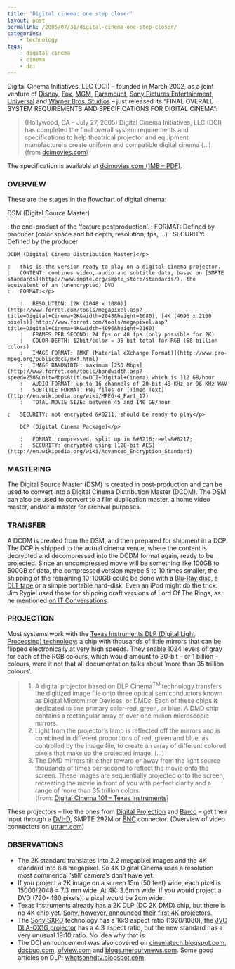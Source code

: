 ```yaml
---
title: 'Digital cinema: one step closer'
layout: post
permalink: /2005/07/31/digital-cinema-one-step-closer/
categories:
    - technology
tags:
    - digital cinema
    - cinema
    - dci
---
```

Digital Cinema Initiatives, LLC (DCI) &#8211; founded in March 2002, as a joint venture of [Disney](http://disney.go.com/disneypictures/), [Fox](http://www.foxmovies.com/), [MGM](http://www.mgm.com/movies_theatrical.do), [Paramount](http://www.paramount.com/motionpictures/), [Sony Pictures Entertainment](http://www.sonypictures.com/movies/index.html), [Universal](http://www.universalpictures.com/) and [Warner Bros. Studios](http://www2.warnerbros.com/web/main/movies/movies.jsp) &#8211; just released its &#8220;FINAL OVERALL SYSTEM REQUIREMENTS AND SPECIFICATIONS FOR DIGITAL CINEMA&#8221;:

> (Hollywood, CA &#8211; July 27, 2005) Digital Cinema Initiatives, LLC (DCI) has completed the final overall system requirements and specifications to help theatrical projector and equipment manufacturers create uniform and compatible digital cinema (&#8230;)  
> (from [dcimovies.com](http://www.dcimovies.com/press/07-27-05.tt2))

The specification is available at [dcimovies.com (1MB &#8211; PDF)](http://www.dcimovies.com/DCI_Digital_Cinema_System_Spec_v1.pdf).

### OVERVIEW

These are the stages in the flowchart of digital cinema:

DSM (Digital Source Master)</p> 
:   the end-product of the &#8216;feature postproduction&#8217;. 
:   FORMAT: Defined by producer (color space and bit depth, resolution, fps, &#8230;) 
:   SECURITY: Defined by the producer</p> 
    
    DCDM (Digital Cinema Distribution Master)</p> 
    
    :   this is the version ready to play on a digital cinema projector. 
    :   CONTENT: combines video, audio and subtitle data, based on [SMPTE standards](http://www.smpte.org/smpte_store/standards/), the equivalent of an (unencrypted) DVD 
    :   FORMAT:</p> 
        
        :   RESOLUTION: [2K (2048 x 1080)](http://www.forret.com/tools/megapixel.asp?title=Digital+Cinema+2K&width=2048&height=1080), [4K (4096 x 2160 pixels)](http://www.forret.com/tools/megapixel.asp?title=Digital+Cinema+4K&width=4096&height=2160) 
        :   FRAMES PER SECOND: 24 fps or 48 fps (only possible for 2K) 
        :   COLOR DEPTH: 12bit/color = 36 bit total for RGB (68 billion colors) 
        :   IMAGE FORMAT: [MXF (Material eXchange Format)](http://www.pro-mpeg.org/publicdocs/mxf.html) 
        :   IMAGE BANDWIDTH: maximum [250 Mbps](http://www.forret.com/tools/bandwidth.asp?speed=250&unit=Mbps&title=DCI+Digital+Cinema) which is 112 GB/hour 
        :   AUDIO FORMAT: up to 16 channels of 20-bit 48 KHz or 96 KHz WAV 
        :   SUBTITLE FORMAT: PNG files or [Timed Text](http://en.wikipedia.org/wiki/MPEG-4_Part_17) 
        :   TOTAL MOVIE SIZE: between 45 and 140 GB/hour 
    
    :   SECURITY: not encrypted &#8211; should be ready to play</p> 
        
        DCP (Digital Cinema Package)</p> 
        
        :   FORMAT: compressed, split up in &#8216;reels&#8217; 
        :   SECURITY: encrypted using [128-bit AES](http://en.wikipedia.org/wiki/Advanced_Encryption_Standard)

### MASTERING

The Digital Source Master (DSM) is created in post-production and can be used to convert into a Digital Cinema Distribution Master (DCDM). The DSM can also be used to convert to a film duplication master, a home video master, and/or a master for archival purposes.

### TRANSFER

A DCDM is created from the DSM, and then prepared for shipment in a DCP. The DCP is shipped to the actual cinema venue, where the content is decrypted and decompressed into the DCDM format again, ready to be projected. Since an uncompressed movie will be something like 100GB to 500GB of data, the compressed version maybe 5 to 10 times smaller, the shipping of the remaining 10-100GB could be done with a [Blu-Ray disc](http://www.blu-ray.com/faq/#1.5), [a DLT tape](http://www.dlttape.com/DLTtape/Technology) or a simple portable hard-disk. Even an iPod might do the trick. Jim Rygiel used those for shipping draft versions of Lord Of The Rings, as he mentioned [on IT Conversations](http://www.itconversations.com/shows/detail233.html).

### PROJECTION

Most systems work with the [Texas Instruments DLP (Digital Light Processing) technology](http://dlp.com/dlp_technology/dlp_technology_overview.asp): a chip with thousands of little mirrors that can be flipped electronically at very high speeds. They enable 1024 levels of gray for each of the RGB colours, which would amount to 30-bit &#8211; or 1 billion &#8211; colours, were it not that all documentation talks about &#8216;more than 35 trillion colours&#8217;.

> 1. A digital projector based on DLP Cinema<sup>TM </sup>technology transfers the digitized image file onto three optical semiconductors known as Digital Micromirror Devices, or DMDs. Each of these chips is dedicated to one primary color-red, green, or blue. A DMD chip contains a rectangular array of over one million microscopic mirrors.  
> 2. Light from the projector&#8217;s lamp is reflected off the mirrors and is combined in different proportions of red, green and blue, as controlled by the image file, to create an array of different colored pixels that make up the projected image. (&#8230;)  
> 3. The DMD mirrors tilt either toward or away from the light source thousands of times per second to reflect the movie onto the screen. These images are sequentially projected onto the screen, recreating the movie in front of you with perfect clarity and a range of more than 35 trillion colors.  
> (from: [Digital Cinema 101 &#8211; Texas Instruments](http://www.dlp.com/dlp_cinema/dlp_cinema_digital_cinema_101.asp)) 

These projectors &#8211; like the ones from [Digital Projection](http://www.digitalprojection.com/DCinema/home.html) and [Barco](http://www.barco.com/digitalcinema/en/products/DLPCinemaprojectors.asp) &#8211; get their input through a [DVI-D](http://en.wikipedia.org/wiki/Digital_Visual_Interface), SMPTE 292M or [BNC](http://en.wikipedia.org/wiki/BNC_connector) connector. (Overview of video connectors on [utram.com](http://www.utram.com/fr/Guide_Technique/Connecteurs.html))

### OBSERVATIONS

  * The 2K standard translates into 2.2 megapixel images and the 4K standard into 8.8 megapixel. So 4K Digital Cinema uses a resolution most commerical &#8216;still&#8217; camera&#8217;s don&#8217;t have yet. 
  * If you project a 2K image on a screen 15m (50 feet) wide, each pixel is 15000/2048 = 7.3 mm wide. At 4K: 3.6mm wide. If you would project a DVD (720&#215;480 pixels), a pixel would be 2cm wide. 
  * Texas Instruments already has a 2K DLP (DC 2K DMD) chip, but there is no 4K chip yet. [Sony, however, announced their first 4K projectors](http://news.sel.sony.com/pressrelease/4864). 
  * The [Sony SXRD](http://www.audiorevolution.com/news/0203/27.sony.shtml) technology has a 16:9 aspect ratio (1920/1080), the [JVC DLA-QX1G projector](http://www.jvc.ca/jvcpro/product-detail.aspx?h=P2_200&l=E&model=DLA-QX1G) has a 4:3 aspect ratio, but the new standard has a very unusual 19:10 ratio. No idea why that is. 
  * The DCI announcement was also covered on [cinematech.blogspot.com](http://cinematech.blogspot.com/2005/07/d-cinema-roll-out-shading-nuances.html), [docbug.com](http://docbug.com/blog/archives/000404.html), [ofview.com](http://www.ofview.com/?p=63) and [blogs.mercurynews.com](http://blogs.mercurynews.com/aei/2005/07/coming_to_a_dig.html "blogs.mercurynews.com/aei"). Some good articles on DLP: [whatsonhdtv.blogspot.com](http://whatsonhdtv.blogspot.com/).
